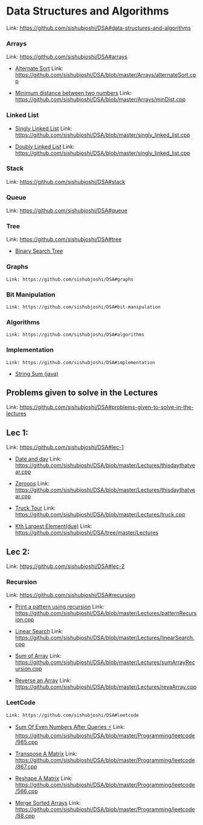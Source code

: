 # Data Structures and Algorithms
Link: https://github.com/sishubjoshi/DSA#data-structures-and-algorithms

### Arrays
   Link: https://github.com/sishubjoshi/DSA#arrays

- [Alternate Sort](./Arrays/alternateSort.cpp)
  Link: https://github.com/sishubjoshi/DSA/blob/master/Arrays/alternateSort.cpp

- [Minimum distance between two numbers](./Arrays/minDist.cpp)
  Link: https://github.com/sishubjoshi/DSA/blob/master/Arrays/minDist.cpp

### Linked List

- [Singly Linked List](./singly_linked_list.cpp)
  Link: https://github.com/sishubjoshi/DSA/blob/master/singly_linked_list.cpp

- [Doubly Linked List](./singly_linked_list.cpp)
  Link: https://github.com/sishubjoshi/DSA/blob/master/singly_linked_list.cpp

### Stack
   Link: https://github.com/sishubjoshi/DSA#stack

### Queue
   Link: https://github.com/sishubjoshi/DSA#queue

### Tree
   Link: https://github.com/sishubjoshi/DSA#tree

- [Binary Search Tree]()

### Graphs
    Link: https://github.com/sishubjoshi/DSA#graphs

### Bit Manipulation
    Link: https://github.com/sishubjoshi/DSA#bit-manipulation

### Algorithms
    Link: https://github.com/sishubjoshi/DSA#algorithms

### Implementation
    Link: https://github.com/sishubjoshi/DSA#implementation

- [String Sum (java)]()

## Problems given to solve in the Lectures
   Link: https://github.com/sishubjoshi/DSA#problems-given-to-solve-in-the-lectures

## Lec 1:
   Link: https://github.com/sishubjoshi/DSA#lec-1

- [Date and day](./Lectures/thisdaythatyear.cpp)
  Link: https://github.com/sishubjoshi/DSA/blob/master/Lectures/thisdaythatyear.cpp

- [Zerooos](./Lectures/thisdaythatyear.cpp)
  Link: https://github.com/sishubjoshi/DSA/blob/master/Lectures/thisdaythatyear.cpp

- [Truck Tour](./Lectures/truck.cpp)
  Link: https://github.com/sishubjoshi/DSA/blob/master/Lectures/truck.cpp

- [Kth Largest Element(due)](./Lectures)
  Link: https://github.com/sishubjoshi/DSA/tree/master/Lectures


## Lec 2:
   Link: https://github.com/sishubjoshi/DSA#lec-2


### Recursion
   Link: https://github.com/sishubjoshi/DSA#recursion


- [Print a pattern using recursion](./Lectures/patternRecursion.cpp)
  Link: https://github.com/sishubjoshi/DSA/blob/master/Lectures/patternRecursion.cpp

- [Linear Search](./Lectures/linearSearch.cpp)
  Link: https://github.com/sishubjoshi/DSA/blob/master/Lectures/linearSearch.cpp

- [Sum of Array](./Lectures/sumArrayRecursion.cpp)
  Link: https://github.com/sishubjoshi/DSA/blob/master/Lectures/sumArrayRecursion.cpp

- [Reverse an Array](./Lectures/revaArray.cpp)
  Link: https://github.com/sishubjoshi/DSA/blob/master/Lectures/revaArray.cpp


### LeetCode
    Link: https://github.com/sishubjoshi/DSA#leetcode

- [Sum Of Even Numbers After Queries :zap:](./Programming/leetcode/985.cpp)
  Link: https://github.com/sishubjoshi/DSA/blob/master/Programming/leetcode/985.cpp
 
- [Transpose A Matrix](./Programming/leetcode/867.cpp)
  Link: https://github.com/sishubjoshi/DSA/blob/master/Programming/leetcode/867.cpp

- [Reshape A Matrix](./Programming/leetcode/566.cpp)
  Link: https://github.com/sishubjoshi/DSA/blob/master/Programming/leetcode/566.cpp

- [Merge Sorted Arrays](./Programming/leetcode/88.cpp)
  Link: https://github.com/sishubjoshi/DSA/blob/master/Programming/leetcode/88.cpp